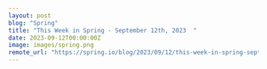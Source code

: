 ```yaml
---
layout: post
blog: "Spring"
title: "This Week in Spring - September 12th, 2023  "
date: 2023-09-12T00:00:00Z
image: images/spring.png
remote_url: "https://spring.io/blog/2023/09/12/this-week-in-spring-september-12th-2023"
---
```

